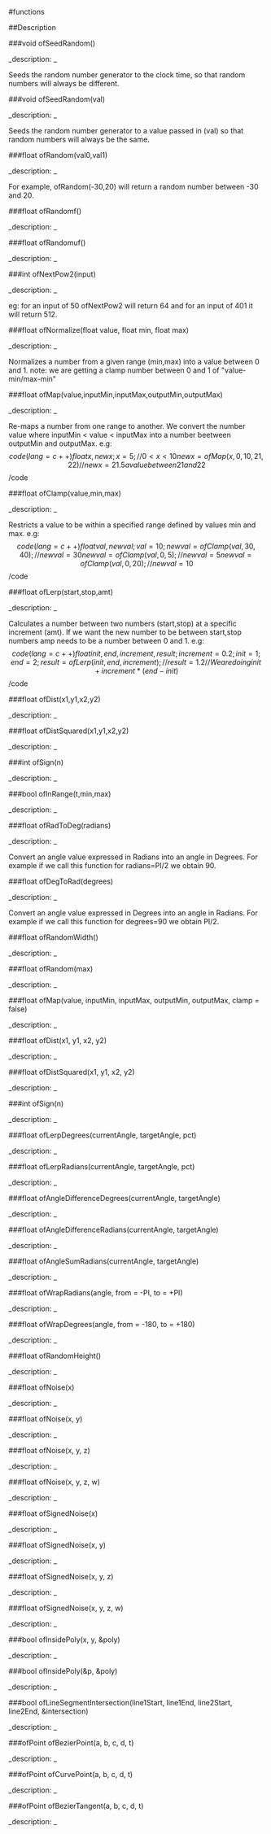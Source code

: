 #functions

##Description





<!----------------------------------------------------------------------------->

###void ofSeedRandom()

<!--
_syntax: ofSeedRandom()_
_name: ofSeedRandom_
_returns: void_
_returns_description: _
_parameters: _
_version_started: 006_
_version_deprecated: _
_summary: _
_constant: False_
_static: False_
_visible: True_
_advanced: False_
-->

_description: _

Seeds the random number generator to the clock time, so that random numbers will always be different.






<!----------------------------------------------------------------------------->

###void ofSeedRandom(val)

<!--
_syntax: ofSeedRandom(val)_
_name: ofSeedRandom_
_returns: void_
_returns_description: _
_parameters: int val_
_version_started: 006_
_version_deprecated: _
_summary: _
_constant: False_
_static: False_
_visible: True_
_advanced: False_
-->

_description: _

Seeds the random number generator to a value passed in (val) so that random numbers will always be the same.






<!----------------------------------------------------------------------------->

###float ofRandom(val0,val1)

<!--
_syntax: ofRandom(val0,val1)_
_name: ofRandom_
_returns: float_
_returns_description: _
_parameters: float val0, float val1_
_version_started: 006_
_version_deprecated: _
_summary: _
_constant: False_
_static: False_
_visible: True_
_advanced: False_
-->

_description: _

For example, ofRandom(-30,20) will return a random number between -30 and 20.






<!----------------------------------------------------------------------------->

###float ofRandomf()

<!--
_syntax: ofRandomf()_
_name: ofRandomf_
_returns: float_
_returns_description: _
_parameters: _
_version_started: 006_
_version_deprecated: _
_summary: _
_constant: False_
_static: False_
_visible: True_
_advanced: False_
-->

_description: _







<!----------------------------------------------------------------------------->

###float ofRandomuf()

<!--
_syntax: ofRandomuf()_
_name: ofRandomuf_
_returns: float_
_returns_description: _
_parameters: _
_version_started: 006_
_version_deprecated: _
_summary: _
_constant: False_
_static: False_
_visible: True_
_advanced: False_
-->

_description: _







<!----------------------------------------------------------------------------->

###int ofNextPow2(input)

<!--
_syntax: ofNextPow2(input)_
_name: ofNextPow2_
_returns: int_
_returns_description: _
_parameters: int input_
_version_started: 006_
_version_deprecated: _
_summary: _
_constant: False_
_static: False_
_visible: True_
_advanced: False_
-->

_description: _

eg: for an input of 50 ofNextPow2 will return 64 and for an input of 401 it will return 512.






<!----------------------------------------------------------------------------->

###float ofNormalize(float value, float min, float max)

<!--
_syntax: ofNormalize(float value, float min, float max)_
_name: ofNormalize_
_returns: float_
_returns_description: _
_parameters: float value, float min, float max_
_version_started: 006_
_version_deprecated: _
_summary: _
_constant: False_
_static: False_
_visible: True_
_advanced: False_
-->

_description: _

Normalizes a number from a given range (min,max) into a value between 0 and 1.
note: we are getting a clamp number between 0 and 1 of "value-min/max-min"






<!----------------------------------------------------------------------------->

###float ofMap(value,inputMin,inputMax,outputMin,outputMax)

<!--
_syntax: ofMap(value,inputMin,inputMax,outputMin,outputMax)_
_name: ofMap_
_returns: float_
_returns_description: _
_parameters: float value, float inputMin, float inputMax, float outputMin,  float outputMax_
_version_started: 006_
_version_deprecated: _
_summary: _
_constant: False_
_static: False_
_visible: True_
_advanced: False_
-->

_description: _

Re-maps a number from one range to another. We convert the number value where inputMin < value < inputMax into a number beetween outputMin and outputMax.
e.g:
$$code(lang=c++)
float x, newx;
x=5;
// 0 < x < 10
newx = ofMap(x, 0, 10, 21, 22) //newx = 21.5 a value between 21 and 22
$$/code






<!----------------------------------------------------------------------------->

###float ofClamp(value,min,max) 

<!--
_syntax: ofClamp(value,min,max) _
_name: ofClamp_
_returns: float_
_returns_description: _
_parameters: float value, float min, float max_
_version_started: 006_
_version_deprecated: _
_summary: _
_constant: False_
_static: False_
_visible: True_
_advanced: False_
-->

_description: _

Restricts a value to be within a specified range defined by values min and max. 
e.g:
$$code(lang=c++)
float val, newval;
val=10;
newval=ofClamp(val,30,40); //newval = 30
newval=ofClamp(val,0,5); //newval = 5
newval=ofClamp(val,0,20); //newval = 10
$$/code






<!----------------------------------------------------------------------------->

###float ofLerp(start,stop,amt)

<!--
_syntax: ofLerp(start,stop,amt)_
_name: ofLerp_
_returns: float_
_returns_description: _
_parameters: float start, float stop, float amt_
_version_started: 006_
_version_deprecated: _
_summary: _
_constant: False_
_static: False_
_visible: True_
_advanced: False_
-->

_description: _

Calculates a number between two numbers (start,stop) at a specific increment (amt).
If we want the new number to be between start,stop numbers amp needs to be a number between 0 and 1. 
e.g:
$$code(lang=c++)
float init,end,increment,result;
increment=0.2;
init = 1;
end =2;
result=ofLerp(init, end, increment); //result = 1.2
//We are doing init+increment*(end-init)
$$/code






<!----------------------------------------------------------------------------->

###float ofDist(x1,y1,x2,y2) 

<!--
_syntax: ofDist(x1,y1,x2,y2) _
_name: ofDist_
_returns: float_
_returns_description: _
_parameters: float x1, float y1, float x2, float y2 _
_version_started: 006_
_version_deprecated: _
_summary: _
_constant: False_
_static: False_
_visible: True_
_advanced: False_
-->

_description: _







<!----------------------------------------------------------------------------->

###float ofDistSquared(x1,y1,x2,y2) 

<!--
_syntax: ofDistSquared(x1,y1,x2,y2) _
_name: ofDistSquared_
_returns: float_
_returns_description: _
_parameters: float x1, float y1, float x2, float y2 _
_version_started: 006_
_version_deprecated: _
_summary: _
_constant: False_
_static: False_
_visible: True_
_advanced: False_
-->

_description: _







<!----------------------------------------------------------------------------->

###int ofSign(n) 

<!--
_syntax: ofSign(n) _
_name: ofSign_
_returns: int_
_returns_description: _
_parameters: float n _
_version_started: 006_
_version_deprecated: _
_summary: _
_constant: False_
_static: False_
_visible: True_
_advanced: False_
-->

_description: _







<!----------------------------------------------------------------------------->

###bool ofInRange(t,min,max)

<!--
_syntax: ofInRange(t,min,max)_
_name: ofInRange_
_returns: bool_
_returns_description: _
_parameters: float t, float min, float max_
_version_started: 006_
_version_deprecated: _
_summary: _
_constant: False_
_static: False_
_visible: True_
_advanced: False_
-->

_description: _







<!----------------------------------------------------------------------------->

###float ofRadToDeg(radians)

<!--
_syntax: ofRadToDeg(radians)_
_name: ofRadToDeg_
_returns: float_
_returns_description: _
_parameters: float radians_
_version_started: 006_
_version_deprecated: _
_summary: _
_constant: False_
_static: False_
_visible: True_
_advanced: False_
-->

_description: _

Convert an angle value expressed in Radians into an angle in Degrees. For example if we call this function for radians=PI/2 we obtain 90. 






<!----------------------------------------------------------------------------->

###float ofDegToRad(degrees)

<!--
_syntax: ofDegToRad(degrees)_
_name: ofDegToRad_
_returns: float_
_returns_description: _
_parameters: float degrees_
_version_started: 006_
_version_deprecated: _
_summary: _
_constant: False_
_static: False_
_visible: True_
_advanced: False_
-->

_description: _

Convert an angle value expressed in Degrees into an angle in Radians. For example if we call this function for degrees=90 we obtain PI/2.






<!----------------------------------------------------------------------------->

###float ofRandomWidth()

<!--
_syntax: ofRandomWidth()_
_name: ofRandomWidth_
_returns: float_
_returns_description: _
_parameters: _
_version_started: 006_
_version_deprecated: _
_summary: _
_constant: False_
_static: False_
_visible: True_
_advanced: False_
-->

_description: _







<!----------------------------------------------------------------------------->

###float ofRandom(max)

<!--
_syntax: ofRandom(max)_
_name: ofRandom_
_returns: float_
_returns_description: _
_parameters: float max_
_version_started: _
_version_deprecated: _
_summary: _
_constant: False_
_static: False_
_visible: True_
_advanced: False_
-->

_description: _







<!----------------------------------------------------------------------------->

###float ofMap(value, inputMin, inputMax, outputMin, outputMax, clamp = false)

<!--
_syntax: ofMap(value, inputMin, inputMax, outputMin, outputMax, clamp = false)_
_name: ofMap_
_returns: float_
_returns_description: _
_parameters: float value, float inputMin, float inputMax, float outputMin, float outputMax, bool clamp=false_
_version_started: _
_version_deprecated: _
_summary: _
_constant: False_
_static: False_
_visible: True_
_advanced: False_
-->

_description: _







<!----------------------------------------------------------------------------->

###float ofDist(x1, y1, x2, y2)

<!--
_syntax: ofDist(x1, y1, x2, y2)_
_name: ofDist_
_returns: float_
_returns_description: _
_parameters: float x1, float y1, float x2, float y2_
_version_started: _
_version_deprecated: _
_summary: _
_constant: False_
_static: False_
_visible: True_
_advanced: False_
-->

_description: _







<!----------------------------------------------------------------------------->

###float ofDistSquared(x1, y1, x2, y2)

<!--
_syntax: ofDistSquared(x1, y1, x2, y2)_
_name: ofDistSquared_
_returns: float_
_returns_description: _
_parameters: float x1, float y1, float x2, float y2_
_version_started: _
_version_deprecated: _
_summary: _
_constant: False_
_static: False_
_visible: True_
_advanced: False_
-->

_description: _







<!----------------------------------------------------------------------------->

###int ofSign(n)

<!--
_syntax: ofSign(n)_
_name: ofSign_
_returns: int_
_returns_description: _
_parameters: float n_
_version_started: _
_version_deprecated: _
_summary: _
_constant: False_
_static: False_
_visible: True_
_advanced: False_
-->

_description: _







<!----------------------------------------------------------------------------->

###float ofLerpDegrees(currentAngle, targetAngle, pct)

<!--
_syntax: ofLerpDegrees(currentAngle, targetAngle, pct)_
_name: ofLerpDegrees_
_returns: float_
_returns_description: _
_parameters: float currentAngle, float targetAngle, float pct_
_version_started: _
_version_deprecated: _
_summary: _
_constant: False_
_static: False_
_visible: True_
_advanced: False_
-->

_description: _







<!----------------------------------------------------------------------------->

###float ofLerpRadians(currentAngle, targetAngle, pct)

<!--
_syntax: ofLerpRadians(currentAngle, targetAngle, pct)_
_name: ofLerpRadians_
_returns: float_
_returns_description: _
_parameters: float currentAngle, float targetAngle, float pct_
_version_started: _
_version_deprecated: _
_summary: _
_constant: False_
_static: False_
_visible: True_
_advanced: False_
-->

_description: _







<!----------------------------------------------------------------------------->

###float ofAngleDifferenceDegrees(currentAngle, targetAngle)

<!--
_syntax: ofAngleDifferenceDegrees(currentAngle, targetAngle)_
_name: ofAngleDifferenceDegrees_
_returns: float_
_returns_description: _
_parameters: float currentAngle, float targetAngle_
_version_started: _
_version_deprecated: _
_summary: _
_constant: False_
_static: False_
_visible: True_
_advanced: False_
-->

_description: _







<!----------------------------------------------------------------------------->

###float ofAngleDifferenceRadians(currentAngle, targetAngle)

<!--
_syntax: ofAngleDifferenceRadians(currentAngle, targetAngle)_
_name: ofAngleDifferenceRadians_
_returns: float_
_returns_description: _
_parameters: float currentAngle, float targetAngle_
_version_started: _
_version_deprecated: _
_summary: _
_constant: False_
_static: False_
_visible: True_
_advanced: False_
-->

_description: _







<!----------------------------------------------------------------------------->

###float ofAngleSumRadians(currentAngle, targetAngle)

<!--
_syntax: ofAngleSumRadians(currentAngle, targetAngle)_
_name: ofAngleSumRadians_
_returns: float_
_returns_description: _
_parameters: float currentAngle, float targetAngle_
_version_started: _
_version_deprecated: _
_summary: _
_constant: False_
_static: False_
_visible: True_
_advanced: False_
-->

_description: _







<!----------------------------------------------------------------------------->

###float ofWrapRadians(angle, from = -PI, to = +PI)

<!--
_syntax: ofWrapRadians(angle, from = -PI, to = +PI)_
_name: ofWrapRadians_
_returns: float_
_returns_description: _
_parameters: float angle, float from=-PI, float to=+PI_
_version_started: _
_version_deprecated: _
_summary: _
_constant: False_
_static: False_
_visible: True_
_advanced: False_
-->

_description: _







<!----------------------------------------------------------------------------->

###float ofWrapDegrees(angle, from = -180, to = +180)

<!--
_syntax: ofWrapDegrees(angle, from = -180, to = +180)_
_name: ofWrapDegrees_
_returns: float_
_returns_description: _
_parameters: float angle, float from=-180, float to=+180_
_version_started: _
_version_deprecated: _
_summary: _
_constant: False_
_static: False_
_visible: True_
_advanced: False_
-->

_description: _







<!----------------------------------------------------------------------------->

###float ofRandomHeight()

<!--
_syntax: ofRandomHeight()_
_name: ofRandomHeight_
_returns: float_
_returns_description: _
_parameters: _
_version_started: _
_version_deprecated: _
_summary: _
_constant: False_
_static: False_
_visible: True_
_advanced: False_
-->

_description: _







<!----------------------------------------------------------------------------->

###float ofNoise(x)

<!--
_syntax: ofNoise(x)_
_name: ofNoise_
_returns: float_
_returns_description: _
_parameters: float x_
_version_started: _
_version_deprecated: _
_summary: _
_constant: False_
_static: False_
_visible: True_
_advanced: False_
-->

_description: _







<!----------------------------------------------------------------------------->

###float ofNoise(x, y)

<!--
_syntax: ofNoise(x, y)_
_name: ofNoise_
_returns: float_
_returns_description: _
_parameters: float x, float y_
_version_started: _
_version_deprecated: _
_summary: _
_constant: False_
_static: False_
_visible: True_
_advanced: False_
-->

_description: _







<!----------------------------------------------------------------------------->

###float ofNoise(x, y, z)

<!--
_syntax: ofNoise(x, y, z)_
_name: ofNoise_
_returns: float_
_returns_description: _
_parameters: float x, float y, float z_
_version_started: _
_version_deprecated: _
_summary: _
_constant: False_
_static: False_
_visible: True_
_advanced: False_
-->

_description: _







<!----------------------------------------------------------------------------->

###float ofNoise(x, y, z, w)

<!--
_syntax: ofNoise(x, y, z, w)_
_name: ofNoise_
_returns: float_
_returns_description: _
_parameters: float x, float y, float z, float w_
_version_started: _
_version_deprecated: _
_summary: _
_constant: False_
_static: False_
_visible: True_
_advanced: False_
-->

_description: _







<!----------------------------------------------------------------------------->

###float ofSignedNoise(x)

<!--
_syntax: ofSignedNoise(x)_
_name: ofSignedNoise_
_returns: float_
_returns_description: _
_parameters: float x_
_version_started: _
_version_deprecated: _
_summary: _
_constant: False_
_static: False_
_visible: True_
_advanced: False_
-->

_description: _







<!----------------------------------------------------------------------------->

###float ofSignedNoise(x, y)

<!--
_syntax: ofSignedNoise(x, y)_
_name: ofSignedNoise_
_returns: float_
_returns_description: _
_parameters: float x, float y_
_version_started: _
_version_deprecated: _
_summary: _
_constant: False_
_static: False_
_visible: True_
_advanced: False_
-->

_description: _







<!----------------------------------------------------------------------------->

###float ofSignedNoise(x, y, z)

<!--
_syntax: ofSignedNoise(x, y, z)_
_name: ofSignedNoise_
_returns: float_
_returns_description: _
_parameters: float x, float y, float z_
_version_started: _
_version_deprecated: _
_summary: _
_constant: False_
_static: False_
_visible: True_
_advanced: False_
-->

_description: _







<!----------------------------------------------------------------------------->

###float ofSignedNoise(x, y, z, w)

<!--
_syntax: ofSignedNoise(x, y, z, w)_
_name: ofSignedNoise_
_returns: float_
_returns_description: _
_parameters: float x, float y, float z, float w_
_version_started: _
_version_deprecated: _
_summary: _
_constant: False_
_static: False_
_visible: True_
_advanced: False_
-->

_description: _







<!----------------------------------------------------------------------------->

###bool ofInsidePoly(x, y, &poly)

<!--
_syntax: ofInsidePoly(x, y, &poly)_
_name: ofInsidePoly_
_returns: bool_
_returns_description: _
_parameters: float x, float y, const vector< ofPoint > &poly_
_version_started: _
_version_deprecated: _
_summary: _
_constant: False_
_static: False_
_visible: True_
_advanced: False_
-->

_description: _







<!----------------------------------------------------------------------------->

###bool ofInsidePoly(&p, &poly)

<!--
_syntax: ofInsidePoly(&p, &poly)_
_name: ofInsidePoly_
_returns: bool_
_returns_description: _
_parameters: const ofPoint &p, const vector< ofPoint > &poly_
_version_started: _
_version_deprecated: _
_summary: _
_constant: False_
_static: False_
_visible: True_
_advanced: False_
-->

_description: _







<!----------------------------------------------------------------------------->

###bool ofLineSegmentIntersection(line1Start, line1End, line2Start, line2End, &intersection)

<!--
_syntax: ofLineSegmentIntersection(line1Start, line1End, line2Start, line2End, &intersection)_
_name: ofLineSegmentIntersection_
_returns: bool_
_returns_description: _
_parameters: ofPoint line1Start, ofPoint line1End, ofPoint line2Start, ofPoint line2End, ofPoint &intersection_
_version_started: _
_version_deprecated: _
_summary: _
_constant: False_
_static: False_
_visible: True_
_advanced: False_
-->

_description: _







<!----------------------------------------------------------------------------->

###ofPoint ofBezierPoint(a, b, c, d, t)

<!--
_syntax: ofBezierPoint(a, b, c, d, t)_
_name: ofBezierPoint_
_returns: ofPoint_
_returns_description: _
_parameters: ofPoint a, ofPoint b, ofPoint c, ofPoint d, float t_
_version_started: _
_version_deprecated: _
_summary: _
_constant: False_
_static: False_
_visible: True_
_advanced: False_
-->

_description: _







<!----------------------------------------------------------------------------->

###ofPoint ofCurvePoint(a, b, c, d, t)

<!--
_syntax: ofCurvePoint(a, b, c, d, t)_
_name: ofCurvePoint_
_returns: ofPoint_
_returns_description: _
_parameters: ofPoint a, ofPoint b, ofPoint c, ofPoint d, float t_
_version_started: _
_version_deprecated: _
_summary: _
_constant: False_
_static: False_
_visible: True_
_advanced: False_
-->

_description: _







<!----------------------------------------------------------------------------->

###ofPoint ofBezierTangent(a, b, c, d, t)

<!--
_syntax: ofBezierTangent(a, b, c, d, t)_
_name: ofBezierTangent_
_returns: ofPoint_
_returns_description: _
_parameters: ofPoint a, ofPoint b, ofPoint c, ofPoint d, float t_
_version_started: _
_version_deprecated: _
_summary: _
_constant: False_
_static: False_
_visible: True_
_advanced: False_
-->

_description: _







<!----------------------------------------------------------------------------->


